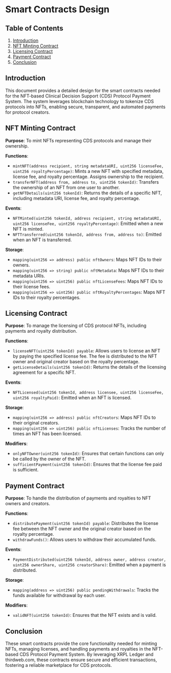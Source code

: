 # Smart Contracts Design

## Table of Contents
1. [Introduction](#introduction)
2. [NFT Minting Contract](#nft-minting-contract)
3. [Licensing Contract](#licensing-contract)
4. [Payment Contract](#payment-contract)
5. [Conclusion](#conclusion)

## Introduction
This document provides a detailed design for the smart contracts needed for the NFT-based Clinical Decision Support (CDS) Protocol Payment System. The system leverages blockchain technology to tokenize CDS protocols into NFTs, enabling secure, transparent, and automated payments for protocol creators.

## NFT Minting Contract
**Purpose**: To mint NFTs representing CDS protocols and manage their ownership.

**Functions**:
- `mintNFT(address recipient, string metadataURI, uint256 licenseFee, uint256 royaltyPercentage)`: Mints a new NFT with specified metadata, license fee, and royalty percentage. Assigns ownership to the recipient.
- `transferNFT(address from, address to, uint256 tokenId)`: Transfers the ownership of an NFT from one user to another.
- `getNFTDetails(uint256 tokenId)`: Returns the details of a specific NFT, including metadata URI, license fee, and royalty percentage.

**Events**:
- `NFTMinted(uint256 tokenId, address recipient, string metadataURI, uint256 licenseFee, uint256 royaltyPercentage)`: Emitted when a new NFT is minted.
- `NFTTransferred(uint256 tokenId, address from, address to)`: Emitted when an NFT is transferred.

**Storage**:
- `mapping(uint256 => address) public nftOwners`: Maps NFT IDs to their owners.
- `mapping(uint256 => string) public nftMetadata`: Maps NFT IDs to their metadata URIs.
- `mapping(uint256 => uint256) public nftLicenseFees`: Maps NFT IDs to their license fees.
- `mapping(uint256 => uint256) public nftRoyaltyPercentages`: Maps NFT IDs to their royalty percentages.

## Licensing Contract
**Purpose**: To manage the licensing of CDS protocol NFTs, including payments and royalty distribution.

**Functions**:
- `licenseNFT(uint256 tokenId) payable`: Allows users to license an NFT by paying the specified license fee. The fee is distributed to the NFT owner and original creator based on the royalty percentage.
- `getLicenseDetails(uint256 tokenId)`: Returns the details of the licensing agreement for a specific NFT.

**Events**:
- `NFTLicensed(uint256 tokenId, address licensee, uint256 licenseFee, uint256 royaltyPaid)`: Emitted when an NFT is licensed.

**Storage**:
- `mapping(uint256 => address) public nftCreators`: Maps NFT IDs to their original creators.
- `mapping(uint256 => uint256) public nftLicenses`: Tracks the number of times an NFT has been licensed.

**Modifiers**:
- `onlyNFTOwner(uint256 tokenId)`: Ensures that certain functions can only be called by the owner of the NFT.
- `sufficientPayment(uint256 tokenId)`: Ensures that the license fee paid is sufficient.

## Payment Contract
**Purpose**: To handle the distribution of payments and royalties to NFT owners and creators.

**Functions**:
- `distributePayment(uint256 tokenId) payable`: Distributes the license fee between the NFT owner and the original creator based on the royalty percentage.
- `withdrawFunds()`: Allows users to withdraw their accumulated funds.

**Events**:
- `PaymentDistributed(uint256 tokenId, address owner, address creator, uint256 ownerShare, uint256 creatorShare)`: Emitted when a payment is distributed.

**Storage**:
- `mapping(address => uint256) public pendingWithdrawals`: Tracks the funds available for withdrawal by each user.

**Modifiers**:
- `validNFT(uint256 tokenId)`: Ensures that the NFT exists and is valid.

## Conclusion
These smart contracts provide the core functionality needed for minting NFTs, managing licenses, and handling payments and royalties in the NFT-based CDS Protocol Payment System. By leveraging XRPL Ledger and thirdweb.com, these contracts ensure secure and efficient transactions, fostering a reliable marketplace for CDS protocols.
